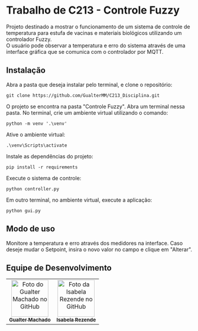 # Trabalho de C213 - Controle Fuzzy
Projeto destinado a mostrar o funcionamento de um sistema de controle de temperatura para estufa de vacinas e materiais biológicos utilizando um controlador Fuzzy.  
O usuário pode observar a temperatura e erro do sistema através de uma interface gráfica que se comunica com o controlador por MQTT.

## Instalação
Abra a pasta que deseja instalar pelo terminal, e clone o repositório:
```
git clone https://github.com/GualterMM/C213_Disciplina.git
```
O projeto se encontra na pasta "Controle Fuzzy". Abra um terminal nessa pasta.
No terminal, crie um ambiente virtual utilizando o comando:
```
python -m venv '.\venv'
```

Ative o ambiente virtual:
```
.\venv\Scripts\activate
```

Instale as dependências do projeto:
```
pip install -r requirements
```

Execute o sistema de controle:
```
python controller.py
```

Em outro terminal, no ambiente virtual, execute a aplicação:
```
python gui.py
```

## Modo de uso
Monitore a temperatura e erro através dos medidores na interface. Caso deseje mudar o Setpoint, insira o novo valor no campo e clique em "Alterar".

## Equipe de Desenvolvimento

<table>
  <tr>
    <td align="center">
      <a href="https://github.com/GualterMM">
        <img src="https://avatars.githubusercontent.com/u/35864822?v=4" width="100px;" alt="Foto do Gualter Machado no GitHub"/><br>
        <sub>
          <b>Gualter Machado</b>
        </sub>
      </a>
    </td>
    <td align="center">
      <a href="https://github.com/IsabelaRezendeB">
        <img src="https://avatars.githubusercontent.com/u/49520751?v=4" width="100px;" alt="Foto da Isabela Rezende no GitHub"/><br>
        <sub>
          <b>Isabela Rezende</b>
        </sub>
      </a>
    </td>
  </tr>
</table>
